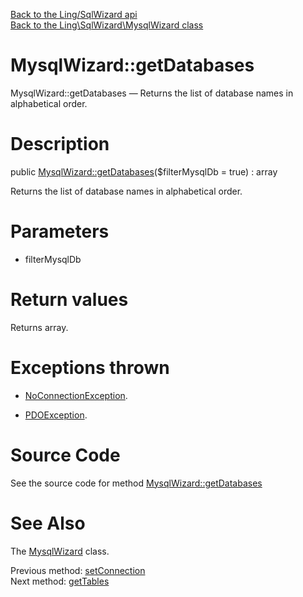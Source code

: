 [Back to the Ling/SqlWizard api](https://github.com/lingtalfi/SqlWizard/blob/master/doc/api/Ling/SqlWizard.md)<br>
[Back to the Ling\SqlWizard\MysqlWizard class](https://github.com/lingtalfi/SqlWizard/blob/master/doc/api/Ling/SqlWizard/MysqlWizard.md)


MysqlWizard::getDatabases
================



MysqlWizard::getDatabases — Returns the list of database names in alphabetical order.




Description
================


public [MysqlWizard::getDatabases](https://github.com/lingtalfi/SqlWizard/blob/master/doc/api/Ling/SqlWizard/MysqlWizard/getDatabases.md)($filterMysqlDb = true) : array




Returns the list of database names in alphabetical order.




Parameters
================


- filterMysqlDb

    


Return values
================

Returns array.


Exceptions thrown
================

- [NoConnectionException](https://github.com/lingtalfi/SqlWizard/blob/master/doc/api/Ling/SqlWizard/Exception/NoConnectionException.md).&nbsp;

- [PDOException](https://www.php.net/manual/en/class.pdoexception.php).&nbsp;







Source Code
===========
See the source code for method [MysqlWizard::getDatabases](https://github.com/lingtalfi/SqlWizard/blob/master/MysqlWizard.php#L126-L147)


See Also
================

The [MysqlWizard](https://github.com/lingtalfi/SqlWizard/blob/master/doc/api/Ling/SqlWizard/MysqlWizard.md) class.

Previous method: [setConnection](https://github.com/lingtalfi/SqlWizard/blob/master/doc/api/Ling/SqlWizard/MysqlWizard/setConnection.md)<br>Next method: [getTables](https://github.com/lingtalfi/SqlWizard/blob/master/doc/api/Ling/SqlWizard/MysqlWizard/getTables.md)<br>

